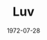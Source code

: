 ---
title: Luv
date: 1972-07-28
closing_date: 1972-08-05
layout: productions
featured_image:
image_caption:
image_credit:
playbill:
category:
Theatre: Theatre Jacksonville
Venue: Little Theatre
cast:
- Harry Berlin: Gil Gimbel
- Milt Manville: John Tilford III
- Ellen Manville: Lee Stewart Beger
crew:
- Director: Hal Henderson
- Scene Design: Hal Henderson
- Stage Manager: Doug Thomas
- Lighting/Sound: Marcia Patch
- Costumes:
  - Gert Berman
  - Mary Coyle
- Properties:
  - Katie Raven
  - Val Curry
  - Faye Hammer
  - Janet Plumer
  - Faye Thrower
  - Dottie Wells
- Special Effects: Paul Allen
external_links:
---